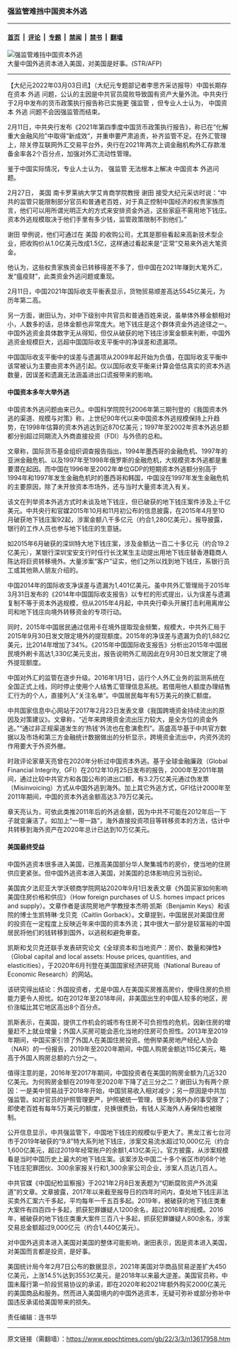 ### 强监管难挡中国资本外逃

---

#### [首页](../../../..?n13617958) &nbsp;|&nbsp; [评论](../../../../../epoch-comment?n13617958) &nbsp;|&nbsp; [专题](../../../../../epoch-special?n13617958) &nbsp;|&nbsp; [禁闻](../../../../../epoch-news?n13617958) &nbsp;|&nbsp; [禁书](../../../../../books?n13617958) &nbsp;|&nbsp; [翻墙](https://github.com/gfw-breaker/nogfw/blob/master/README.md?n13617958)


<div><img alt="强监管难挡中国资本外逃" class="attachment-djy_600_400 size-djy_600_400 wp-post-image" src="https://i.epochtimes.com/assets/uploads/2022/03/id13617961-000_1JT4TC-600x400.jpg"/>
<div class="caption">
 大量中国外逃资本进入美国，对美国是好事。(STR/AFP)
</div></div><hr/><div class="post_content" id="artbody" itemprop="articleBody">
 <!-- article content begin -->
 <p>
  【大纪元2022年03月03日讯】（大纪元专题部记者李思齐采访报导）中国长期存在资本
  <ok href="https://www.epochtimes.com/gb/tag/%E5%A4%96%E9%80%83.html">
   外逃
  </ok>
  问题，公认的主因是中共官员腐败导致国有资产大量外流。中共央行于2月中发布的货币政策执行报告称已实施更
  <ok href="https://www.epochtimes.com/gb/tag/%E5%BC%BA%E7%9B%91%E7%AE%A1.html">
   强监管
  </ok>
  ，但专业人士认为，
  <ok href="https://www.epochtimes.com/gb/tag/%E4%B8%AD%E5%9B%BD%E8%B5%84%E6%9C%AC.html">
   中国资本
  </ok>
  <ok href="https://www.epochtimes.com/gb/tag/%E5%A4%96%E9%80%83.html">
   外逃
  </ok>
  问题不会因强监管而结束。
 </p>
 <p>
  2月11日，中共央行发布《2021年第四季度中国货币政策执行报告》，称已在“化解重大金融风险”中取得“新成效”，并重申要严肃追责，补齐监管不足。在外汇管理上，除关停互联网外汇交易平台外，央行在2021年两次上调金融机构外汇存款准备金率各2个百分点，加强对外汇流动性管理。
 </p>
 <p>
  鉴于中国实际情况，专业人士认为，
  <ok href="https://www.epochtimes.com/gb/tag/%E5%BC%BA%E7%9B%91%E7%AE%A1.html">
   强监管
  </ok>
  无法根本上解决
  <ok href="https://www.epochtimes.com/gb/tag/%E4%B8%AD%E5%9B%BD%E8%B5%84%E6%9C%AC.html">
   中国资本
  </ok>
  外逃问题。
 </p>
 <p>
  2月27日，
  <ok href="https://www.epochtimes.com/gb/tag/%E7%BE%8E%E5%9B%BD.html">
   美国
  </ok>
  南卡罗莱纳大学艾肯商学院教授
  <ok href="https://www.epochtimes.com/gb/tag/%E8%B0%A2%E7%94%B0.html">
   谢田
  </ok>
  接受大纪元采访时说：“中共的监管只能限制部分官员和普通老百姓，对于真正控制中国经济的权贵家族而言，他们可以用所谓光明正大的方式来安排资金外逃，这些家庭不需用地下钱庄。资本外逃规模取决于他们手里有多少钱，监管政策限制不到他们。”
 </p>
 <p>
  <ok href="https://www.epochtimes.com/gb/tag/%E8%B0%A2%E7%94%B0.html">
   谢田
  </ok>
  举例说，他们可通过在
  <ok href="https://www.epochtimes.com/gb/tag/%E7%BE%8E%E5%9B%BD.html">
   美国
  </ok>
  的收购公司，尤其是那些看起来高新技术型企业，把收购价从1.0亿美元改成1.5亿，这样通过看起来是“正常”交易来外逃大笔资金。
 </p>
 <p>
  他认为，这些权贵家族资金已转移得差不多了，但中国在2021年赚到大笔外汇，发“瘟疫财”，此类资金外逃问题或重现。
 </p>
 <p>
  2月11日，中国2021年国际收支平衡表显示，货物贸易顺差高达5545亿美元，为历年第二高。
 </p>
 <p>
  另一方面，谢田认为，对中下级别中共官员和普通百姓来说，虽单体外移金额相对小，人数多的话，总体金额也非常庞大。地下钱庄是这个群体资金外逃途径之一。中国外逃资金具体数字无从得知，但仅从破获的地下钱庄涉案金额来判断，中国外逃资金规模巨大，远超中国国际收支平衡中的净误差和遗漏项。
 </p>
 <p>
  中国国际收支平衡中的误差与遗漏项从2009年起开始为负值，在国际收支平衡中该常被认为主要由资本外逃引起。仅以国际收支平衡来计算会低估真实的资本外逃数量，因误差和遗漏无法涵盖进出口谎报带来的影响。
 </p>
 <h4>
  中国资本多年大举外逃
 </h4>
 <p>
  中国资本外逃问题由来已久。中国科学院院刊2006年第三期刊登的《我国资本外逃的渠道、规模与对策》称，上世纪90年代以来中国资本外逃规模保持上升趋势，在1998年估算的资本外逃达到近870亿美元；1997年至2002年资本外逃总额都分别超过同期流入外商直接投资（FDI）与外债的总和。
 </p>
 <p>
  文章称，国际货币基金组织调查报告指出，1994年墨西哥的金融危机、1997年的亚洲金融危机、以及1997年至1998年俄罗斯的金融危机，大规模资本外逃都是重要潜在起因。而中国在1996年至2002年单位GDP的短期资本外逃额分别高于1994年和1997年发生金融危机时的墨西哥和韩国，中国没在1997年发生金融危机的主要原因，除了未开放资本市场外，还与当时大量资本流入有关。
 </p>
 <p>
  该文在列举资本外逃方式时未谈及地下钱庄，但已破获的地下钱庄案件涉及上千亿美元。中共央行和官媒2015年10月和11月初公布的信息披露，在2015年4月至10月破获地下钱庄案92起，涉案金额八千多亿元（约合1,280亿美元）。报导披露，银行的工作人员也参与地下钱庄的生意链。
 </p>
 <p>
  如2015年6月破获的深圳特大地下钱庄案，涉及金额达一百二十多亿元（约合19.2亿美元），某银行深圳宝安支行时任行长沈某生主动提出用地下钱庄替香港籍商人陈达将巨资转移境外。大量涉案“客户”证实，他们之所以找到地下钱庄，系银行员工或其他熟人朋友介绍的。
 </p>
 <p>
  中国2014年的国际收支净误差与遗漏为1,401亿美元。虽中共外汇管理局于2015年3月31日发布的《2014年中国国际收支报告》以专栏的形式提出，认为误差与遗漏复制不等于资本外逃规模，但从2015年4月起，中共央行牵头开展打击利用离岸公司和地下钱庄向境外转移资金的专项行动。
 </p>
 <p>
  同时，2015年中国居民通过信用卡在境外提取现金频繁，规模大，中共外汇局于2015年9月30日发文限定境外的提现额度。2015年的净误差与遗漏为负的1,882亿美元，比2014年增加了34%。《2015年中国国际收支报告》分析出2015年中国居民境外刷卡高达1,330亿美元支出，报告说明外汇局因此在9月30日发文限定了境外提现额度。
 </p>
 <p>
  中国对外汇的监管在逐步升级。2016年1月1日，运行个人外汇业务的监测系统在全国正式上线，同时停止使用个人结售汇管理信息系统。若借用他人额度办理结售汇行为的个人，直接列入“关注名单”。中国居民每年有5万美元的换汇额度。
 </p>
 <p>
  中共国家信息中心网站于2017年2月23日发表文章《我国跨境资金持续流出的原因及对策建议》。文章称，“近年来跨境资金流出压力较大，是全方位的资金外逃。”“通过非正规渠道发生的‘热钱’外流也在愈演愈烈”。高盛高华基于中共官方数据以及市场和第三方金融统计数据做出的分析显示，跨境资金流出中，内资外流的作用要大于外资外撤。
 </p>
 <p>
  时政评论家章天亮曾在2020年分析过中国资本外逃。基于全球金融廉政（Global Financial Integrity,  GFI）在2012年10月25日发布的报告，2000年至2011年期间，通过比较中共官方和各国公布的进出口额，有3.2万亿美元通过伪发票（Misinvoicing）方式从中国外逃到海外。加上其它外逃方式，GFI估计2000年至2011年期间，中国的资本外逃金额高达3.79万亿美元。
 </p>
 <p>
  章天亮认为，可依此类推2011年后的外逃金额，因为中共不可能在2012年后一下子就变廉洁了。如加上“一带一路”，海外直接投资项目等转移资本的方法，估计中共转移到海外资产在2020年总计已达到10万亿美元。
 </p>
 <h4>
  美国最终受益
 </h4>
 <p>
  中国外逃资本很多进入美国，已推高美国部分华人聚集城市的房价，使当地的住房供应更紧张。但中国外逃资本进入美国，对美国的总体影响应另当别论。
 </p>
 <p>
  美国宾夕法尼亚大学沃顿商学院网站2020年9月1日发表文章《外国买家如何影响美国住房价格和供应》（How foreign purchases of U.S. homes impact prices and supply）。文章作者是该院房地产学教授本杰明·凯斯（Benjamin Keys）和该院的博士生凯特琳·戈贝克（Caitlin Gorback）。文章提到，中国居民对美国住房的投资在一定程度上反映近年来中国的资本外流；其中很大一部分是较富裕的中国居民将他们的钱转移到国外，以逃税和避免审查。
 </p>
 <p>
  凯斯和戈贝克还联手发表研究论文《全球资本和当地资产：房价、数量和弹性》（Global capital and local assets: House prices, quantities, and elasticities），于2020年6月刊登在美国国家经济研究局（National Bureau of Economic Research）的网站。
 </p>
 <p>
  该研究得出结论：外国投资者，尤是中国人在美国买房推高房价，使得住房的负担能力更令人担忧。如在2012年至2018年间，非美国出生的中国人较多的地区，房价涨幅比其它地区高出8个百分点。
 </p>
 <p>
  凯斯表示，在美国，提供工作机会的城市有住房不可负担性的危机，因新住房的增量赶不上就业增量；外国人买房可能会恶化当地的住房可负担性。2013年至2019年期间，中国买家引领了外国人在美国住房投资。他例举美房地产经纪人协会（NAR）的一份报告，2019年至2020年期间，中国人购房金额达115亿美元，略高于外国人购房总额的六分之一。
 </p>
 <p>
  值得注意的是，2016年至2017年期间，中国投资者在美国的购房金额为几近320亿美元。为何购房金额在2019年至2020年下降了近三分之二？谢田认为有两个原因：一是美中贸易战于2018年开始，中国贸易收入相对减少；另一原因是中共加强监管。如对官员的护照管理更严，护照被统一管理，很多到海外办的事受限了；即使老百姓有每年5万美元的额度，兑换很费劲，有钱人买海外人寿保险也被限制。
 </p>
 <p>
  公开信息显示，中共强监管下，中国地下钱庄的规模似乎更大了。黑龙江省七台河市于2019年破获的“9.8”特大系列地下钱庄，涉案交易流水超过10,000亿元（约合1,600亿美元，超过2019年经常账户的余额1,413亿美元）。官方披露，从涉案规模看是当时中国历史上最大的地下钱庄案。该案涉及中国二十多个省区市的68个地下钱庄犯罪团伙、300余家报关行和1,300余家公司企业，涉案人员达几百人。
 </p>
 <p>
  中共官媒《中国纪检监察报》于2021年2月8日发表题为“切断腐败资产外流渠道”的文章。文章披露，2017年以来截至报导日的四年时间内，查处地下钱庄非法买卖外汇案六千多起，平均每年一千五百多起。2019年，被破获的地下钱庄类重大案件有四百四十多起，抓获犯罪嫌疑人1200余名，超过2016年的规模。2016年，被破获的地下钱庄类重大案件三百八十多起，抓获犯罪嫌疑人800余名，涉案交易总金额超过9,000亿元（约合1,440亿美元）。
 </p>
 <p>
  对中国外逃资本进入美国对美国的整体可能影响，谢田表示，因是资本进入美国，对美国而言都是投资，是好事。
 </p>
 <p>
  美国统计局今年2月7日公布的数据显示，2021年美国对华商品贸易逆差扩大450亿美元，上涨14.5%达到3553亿美元，是2018年以来最大逆差。美国官员称，中国未履行第一阶段贸易协议的承诺，即在2020年和2021年额外购买2000亿美元的美国商品和服务。然而进入美国境内的中国外逃资本，无疑可弥补或部分弥补中国违反承诺给美国带来的损失。
 </p>
 <p>
  责任编辑：连书华
 </p>
 <!-- article content end -->
 <div id="below_article_ad">
 </div>
</div>


---

原文链接（需翻墙）：https://www.epochtimes.com/gb/22/3/3/n13617958.htm